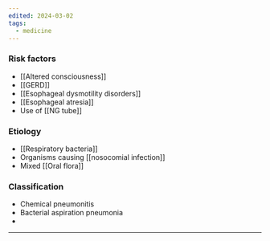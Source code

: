 ```yaml
---
edited: 2024-03-02
tags:
  - medicine
---
```

### Risk factors
- [[Altered consciousness]]
- [[GERD]]
- [[Esophageal dysmotility disorders]]
- [[Esophageal atresia]] 
- Use of [[NG tube]] 

### Etiology
- [[Respiratory bacteria]]
- Organisms causing [[nosocomial infection]] 
- Mixed [[Oral flora]] 

### Classification
- Chemical pneumonitis
- Bacterial aspiration pneumonia
- 
---
